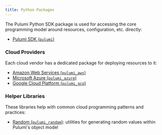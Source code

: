 ```yaml
---
title: Python Packages
---
```


The Pulumi Python SDK package is used for accessing the core programming model around resources, configuration, etc.
directly:

* [Pulumi SDK (`pulumi`)](pulumi)

### Cloud Providers

Each cloud vendor has a dedicated package for deploying resources to it:

* [Amazon Web Services (`pulumi_aws`)](pulumi_aws)
* [Microsoft Azure (`pulumi_azure`)](pulumi_azure)
* [Google Cloud Platform (`pulumi_gcp`)](pulumi_gcp)

### Helper Libraries

These libraries help with common cloud programming patterns and practices:

* [Random (`pulumi_random`)](pulumi_random): utilities for generating random values within Pulumi's object model
